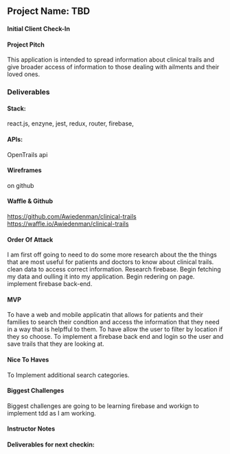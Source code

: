 ## Project Name:  TBD

#### Initial Client Check-In 

#### Project Pitch
This application is intended to spread information about clinical trails and give broader access of information to those dealing with ailments and their loved ones.

### Deliverables

#### Stack:
react.js, enzyne, jest, redux, router, firebase,

#### APIs:
OpenTrails api

#### Wireframes
on github

#### Waffle & Github
https://github.com/Awiedenman/clinical-trails
https://waffle.io/Awiedenman/clinical-trails

#### Order Of Attack
I am first off going to need to do some more research about the the things that are most useful for patients and doctors to know about clinical trails.
clean data to access correct information.
Research firebase.
Begin fetching my data and oulling it into my application.
Begin redering on page.
implement firebase back-end.


#### MVP
To have a web and mobile applicatin that allows for patients and their families to search their condtion and  access the information that they need in a way that is helpfful to them.
To have allow the user to filter by location if they so choose.
To implement a firebase back end and login so the user and save trails that they are looking at.

#### Nice To Haves
To Implement additional search categories.

#### Biggest Challenges
Biggest challenges are going to be learning firebase and workign to implement tdd as I am working.

#### Instructor Notes

#### Deliverables for next checkin:
